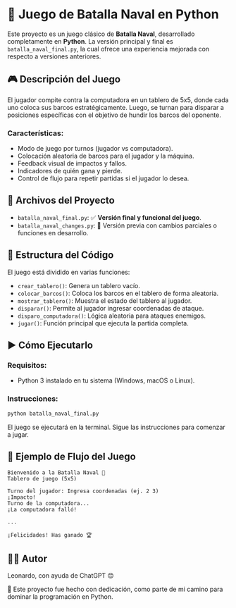 # 🚢 Juego de Batalla Naval en Python

Este proyecto es un juego clásico de **Batalla Naval**, desarrollado completamente en **Python**. La versión principal y final es `batalla_naval_final.py`, la cual ofrece una experiencia mejorada con respecto a versiones anteriores.

## 🎮 Descripción del Juego

El jugador compite contra la computadora en un tablero de 5x5, donde cada uno coloca sus barcos estratégicamente. Luego, se turnan para disparar a posiciones específicas con el objetivo de hundir los barcos del oponente.

### Características:

- Modo de juego por turnos (jugador vs computadora).
- Colocación aleatoria de barcos para el jugador y la máquina.
- Feedback visual de impactos y fallos.
- Indicadores de quién gana y pierde.
- Control de flujo para repetir partidas si el jugador lo desea.

## 📁 Archivos del Proyecto

- `batalla_naval_final.py`: ✅ **Versión final y funcional del juego**.
- `batalla_naval_changes.py`: 🧪 Versión previa con cambios parciales o funciones en desarrollo.

## 🧠 Estructura del Código

El juego está dividido en varias funciones:

- `crear_tablero()`: Genera un tablero vacío.
- `colocar_barcos()`: Coloca los barcos en el tablero de forma aleatoria.
- `mostrar_tablero()`: Muestra el estado del tablero al jugador.
- `disparar()`: Permite al jugador ingresar coordenadas de ataque.
- `disparo_computadora()`: Lógica aleatoria para ataques enemigos.
- `jugar()`: Función principal que ejecuta la partida completa.

## ▶️ Cómo Ejecutarlo

### Requisitos:

- Python 3 instalado en tu sistema (Windows, macOS o Linux).

### Instrucciones:

```bash
python batalla_naval_final.py
```

El juego se ejecutará en la terminal. Sigue las instrucciones para comenzar a jugar.

## 📝 Ejemplo de Flujo del Juego

```
Bienvenido a la Batalla Naval 🚢
Tablero de juego (5x5)

Turno del jugador: Ingresa coordenadas (ej. 2 3)
¡Impacto!
Turno de la computadora...
¡La computadora falló!

...

¡Felicidades! Has ganado 🏆
```

## 👨‍💻 Autor

Leonardo, con ayuda de ChatGPT 😊  

🧡 Este proyecto fue hecho con dedicación, como parte de mi camino para dominar la programación en Python.
